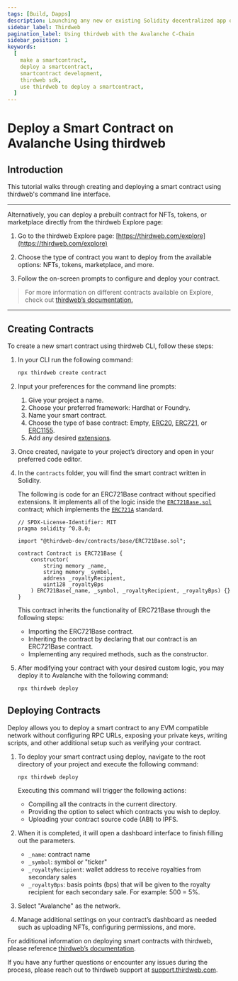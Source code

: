 ```yaml
---
tags: [Build, Dapps]
description: Launching any new or existing Solidity decentralized app on Avalanche C-Chain fosters the same developer experience as Ethereum, but benefits from the security, speed, and interoperability of the Avalanche Network.
sidebar_label: Thirdweb
pagination_label: Using thirdweb with the Avalanche C-Chain
sidebar_position: 1
keywords:
  [
    make a smartcontract,
    deploy a smartcontract,
    smartcontract development,
    thirdweb sdk,
    use thirdweb to deploy a smartcontract,
  ]
---
```


# Deploy a Smart Contract on Avalanche Using thirdweb

## Introduction

This tutorial walks through creating and deploying a smart contract using thirdweb's command line
interface.

---

Alternatively, you can deploy a prebuilt contract for NFTs, tokens, or marketplace directly from the
thirdweb Explore page:

1. Go to the thirdweb Explore page: [https://thirdweb.com/explore](https://thirdweb.com/explore)

2. Choose the type of contract you want to deploy from the available options: NFTs, tokens,
   marketplace, and more.
3. Follow the on-screen prompts to configure and deploy your contract.

> For more information on different contracts available on Explore, check out [thirdweb’s documentation.](https://portal.thirdweb.com/pre-built-contracts)

---

## Creating Contracts

To create a new smart contract using thirdweb CLI, follow these steps:

1. In your CLI run the following command:

   ```bash
   npx thirdweb create contract
   ```

2. Input your preferences for the command line prompts:
   1. Give your project a name.
   2. Choose your preferred framework: Hardhat or Foundry.
   3. Name your smart contract.
   4. Choose the type of base contract: Empty, [ERC20](https://portal.thirdweb.com/solidity/base-contracts/erc20base),
      [ERC721](https://portal.thirdweb.com/solidity/base-contracts/erc721base), or [ERC1155](https://portal.thirdweb.com/solidity/base-contracts/erc1155base).
   5. Add any desired [extensions](https://portal.thirdweb.com/solidity/extensions).
3. Once created, navigate to your project’s directory and open in your preferred code editor.
4. In the `contracts` folder, you will find the smart contract written in Solidity.

   The following is code for an ERC721Base contract without specified extensions. It implements all
   of the logic inside the [`ERC721Base.sol`](https://github.com/thirdweb-dev/contracts/blob/main/contracts/base/ERC721Base.sol)
   contract; which implements the
   [`ERC721A`](https://github.com/thirdweb-dev/contracts/blob/main/contracts/eip/ERC721A.sol) standard.

   ```solidity
   // SPDX-License-Identifier: MIT
   pragma solidity ^0.8.0;

   import "@thirdweb-dev/contracts/base/ERC721Base.sol";

   contract Contract is ERC721Base {
       constructor(
           string memory _name,
           string memory _symbol,
           address _royaltyRecipient,
           uint128 _royaltyBps
       ) ERC721Base(_name, _symbol, _royaltyRecipient, _royaltyBps) {}
   }
   ```

   This contract inherits the functionality of ERC721Base through the following steps:

   - Importing the ERC721Base contract.
   - Inheriting the contract by declaring that our contract is an ERC721Base contract.
   - Implementing any required methods, such as the constructor.

5. After modifying your contract with your desired custom logic, you may deploy it to Avalanche
   with the following command:

   ```bash
   npx thirdweb deploy
   ```

## Deploying Contracts

Deploy allows you to deploy a smart contract to any EVM compatible network without configuring RPC
URLs, exposing your private keys, writing scripts, and other additional setup such as verifying your
contract.

1. To deploy your smart contract using deploy, navigate to the root directory of your project and
   execute the following command:

   ```bash
   npx thirdweb deploy
   ```

   Executing this command will trigger the following actions:

   - Compiling all the contracts in the current directory.
   - Providing the option to select which contracts you wish to deploy.
   - Uploading your contract source code (ABI) to IPFS.

2. When it is completed, it will open a dashboard interface to finish filling out the parameters.
   - `_name`: contract name
   - `_symbol`: symbol or "ticker"
   - `_royaltyRecipient`: wallet address to receive royalties from secondary sales
   - `_royaltyBps`: basis points (bps) that will be given to the royalty recipient for each
     secondary sale. For example: 500 = 5%.
3. Select "Avalanche" as the network.
4. Manage additional settings on your contract’s dashboard as needed such as uploading NFTs,
   configuring permissions, and more.

For additional information on deploying smart contracts with thirdweb, please reference [thirdweb’s documentation](https://portal.thirdweb.com/deploy).

If you have any further questions or encounter any issues during the process, please reach out to
thirdweb support at [support.thirdweb.com](http://support.thirdweb.com/).
